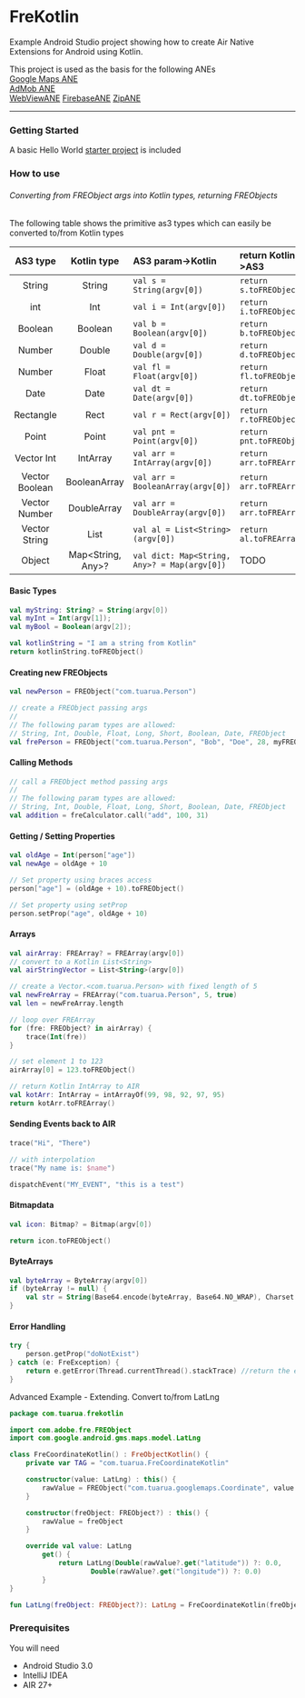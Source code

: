 # FreKotlin

Example Android Studio project showing how to create Air Native Extensions for Android using Kotlin.  
  
This project is used as the basis for the following ANEs   
[Google Maps ANE](https://github.com/tuarua/Google-Maps-ANE)   
[AdMob ANE](https://github.com/tuarua/AdMob-ANE)  
[WebViewANE](https://github.com/tuarua/WebViewANE)
[FirebaseANE](https://github.com/tuarua/Firebase-ANE)
[ZipANE](https://github.com/tuarua/Zip-ANE)

-------------
  

### Getting Started

A basic Hello World [starter project](/starter_project) is included 


### How to use 
###### Converting from FREObject args into Kotlin types, returning FREObjects
The following table shows the primitive as3 types which can easily be converted to/from Kotlin types


| AS3 type | Kotlin type | AS3 param->Kotlin | return Kotlin->AS3 |
|:--------:|:--------:|:--------------|:-----------|
| String | String | `val s = String(argv[0])` | `return s.toFREObject()`|
| int | Int | `val i = Int(argv[0])` | `return i.toFREObject()`|
| Boolean | Boolean | `val b = Boolean(argv[0])` | `return b.toFREObject()`|
| Number | Double | `val d = Double(argv[0])` | `return d.toFREObject()`|
| Number | Float | `val fl = Float(argv[0])` | `return fl.toFREObject()`|
| Date | Date | `val dt = Date(argv[0])` | `return dt.toFREObject()`|
| Rectangle | Rect | `val r = Rect(argv[0])` | `return r.toFREObject()`|
| Point | Point | `val pnt = Point(argv[0])` | `return pnt.toFREObject()`|
| Vector Int | IntArray | `val arr = IntArray(argv[0])` | `return arr.toFREArray()`|
| Vector Boolean | BooleanArray | `val arr = BooleanArray(argv[0])` | `return arr.toFREArray()`|
| Vector Number | DoubleArray | `val arr = DoubleArray(argv[0])` | `return arr.toFREArray()`|
| Vector String | List | `val al = List<String>(argv[0])` | `return al.toFREArray()`|
| Object | Map<String, Any>? | `val dict: Map<String, Any>? = Map(argv[0])` | TODO |


#### Basic Types

```kotlin
val myString: String? = String(argv[0])
val myInt = Int(argv[1]);
val myBool = Boolean(argv[2]);

val kotlinString = "I am a string from Kotlin"
return kotlinString.toFREObject()
```

#### Creating new FREObjects

```kotlin
val newPerson = FREObject("com.tuarua.Person")

// create a FREObject passing args
// 
// The following param types are allowed: 
// String, Int, Double, Float, Long, Short, Boolean, Date, FREObject
val frePerson = FREObject("com.tuarua.Person", "Bob", "Doe", 28, myFREObject);
```

#### Calling Methods

```kotlin
// call a FREObject method passing args
// 
// The following param types are allowed: 
// String, Int, Double, Float, Long, Short, Boolean, Date, FREObject
val addition = freCalculator.call("add", 100, 31)
```

#### Getting / Setting Properties

```kotlin
val oldAge = Int(person["age"])
val newAge = oldAge + 10

// Set property using braces access
person["age"] = (oldAge + 10).toFREObject()

// Set property using setProp
person.setProp("age", oldAge + 10)

```

#### Arrays

```kotlin
val airArray: FREArray? = FREArray(argv[0])
// convert to a Kotlin List<String>
val airStringVector = List<String>(argv[0])

// create a Vector.<com.tuarua.Person> with fixed length of 5
val newFreArray = FREArray("com.tuarua.Person", 5, true)
val len = newFreArray.length

// loop over FREArray
for (fre: FREObject? in airArray) {
    trace(Int(fre))
}

// set element 1 to 123
airArray[0] = 123.toFREObject()

// return Kotlin IntArray to AIR
val kotArr: IntArray = intArrayOf(99, 98, 92, 97, 95)
return kotArr.toFREArray()
```

#### Sending Events back to AIR

```kotlin
trace("Hi", "There")

// with interpolation
trace("My name is: $name")

dispatchEvent("MY_EVENT", "this is a test")
```

#### Bitmapdata

```kotlin
val icon: Bitmap? = Bitmap(argv[0])

return icon.toFREObject()
```

#### ByteArrays

```kotlin
val byteArray = ByteArray(argv[0])
if (byteArray != null) {
    val str = String(Base64.encode(byteArray, Base64.NO_WRAP), Charset.forName("utf-8"))
}
```

#### Error Handling

```kotlin
try {
    person.getProp("doNotExist")
} catch (e: FreException) {
    return e.getError(Thread.currentThread().stackTrace) //return the error as an actionscript error
}
```


Advanced Example - Extending. Convert to/from LatLng
```kotlin
package com.tuarua.frekotlin

import com.adobe.fre.FREObject
import com.google.android.gms.maps.model.LatLng

class FreCoordinateKotlin() : FreObjectKotlin() {
    private var TAG = "com.tuarua.FreCoordinateKotlin"

    constructor(value: LatLng) : this() {
        rawValue = FREObject("com.tuarua.googlemaps.Coordinate", value.longitude, value.latitude)
    }

    constructor(freObject: FREObject?) : this() {
        rawValue = freObject
    }

    override val value: LatLng
        get() {
            return LatLng(Double(rawValue?.get("latitude")) ?: 0.0,
                    Double(rawValue?.get("longitude")) ?: 0.0)
        }
}

fun LatLng(freObject: FREObject?): LatLng = FreCoordinateKotlin(freObject = freObject).value
```

### Prerequisites

You will need

- Android Studio 3.0
- IntelliJ IDEA
- AIR 27+
